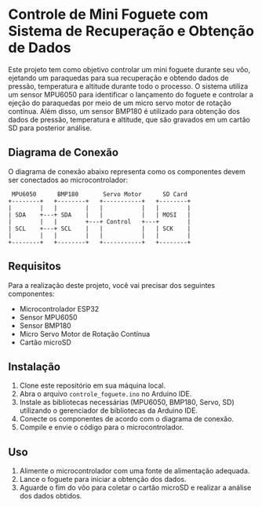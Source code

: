 # Controle de Mini Foguete com Sistema de Recuperação e Obtenção de Dados

Este projeto tem como objetivo controlar um mini foguete durante seu vôo, ejetando um paraquedas para sua recuperação e obtendo dados de pressão, temperatura e altitude durante todo o processo. O sistema utiliza um sensor MPU6050 para identificar o lançamento do foguete e controlar a ejeção do paraquedas por meio de um micro servo motor de rotação contínua. Além disso, um sensor BMP180 é utilizado para obtenção dos dados de pressão, temperatura e altitude, que são gravados em um cartão SD para posterior análise.

## Diagrama de Conexão

O diagrama de conexão abaixo representa como os componentes devem ser conectados ao microcontrolador:

```
 MPU6050      BMP180       Servo Motor      SD Card
+--------+   +--------+   +-----------+   +--------+
|        |   |        |   |           |   |        |
| SDA    +---+ SDA    |   |           |   | MOSI   |
|        |   |        +---+ Control   +---+        |
| SCL    +---+ SCL    |   |           |   | SCK    |
|        |   |        |   |           |   |        |
+--------+   +--------+   +-----------+   +--------+
```


## Requisitos

Para a realização deste projeto, você vai precisar dos seguintes componentes:

- Microcontrolador ESP32
- Sensor MPU6050
- Sensor BMP180
- Micro Servo Motor de Rotação Contínua
- Cartão microSD

## Instalação

1. Clone este repositório em sua máquina local.
2. Abra o arquivo `controle_foguete.ino` no Arduino IDE.
3. Instale as bibliotecas necessárias (MPU6050, BMP180, Servo, SD) utilizando o gerenciador de bibliotecas da Arduino IDE.
4. Conecte os componentes de acordo com o diagrama de conexão.
5. Compile e envie o código para o microcontrolador.

## Uso

1. Alimente o microcontrolador com uma fonte de alimentação adequada.
2. Lance o foguete para iniciar a obtenção dos dados.
3. Aguarde o fim do vôo para coletar o cartão microSD e realizar a análise dos dados obtidos.
